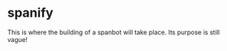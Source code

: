spanify
=======

This is where the building of a spanbot will take place. Its purpose is still vague! 
